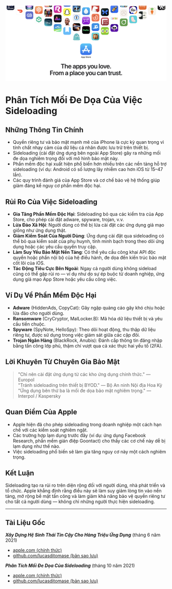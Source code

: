 ![Banner](../assets/banner.png)  

# Phân Tích Mối Đe Dọa Của Việc Sideloading  

## Những Thông Tin Chính  

- Quyền riêng tư và bảo mật mạnh mẽ của iPhone là cực kỳ quan trọng vì tính chất nhạy cảm của dữ liệu cá nhân được lưu trữ trên thiết bị.  
- Sideloading (cài đặt ứng dụng bên ngoài App Store) gây ra những mối đe dọa nghiêm trọng đối với mô hình bảo mật này.  
- Phần mềm độc hại xuất hiện phổ biến hơn nhiều trên các nền tảng hỗ trợ sideloading (ví dụ: Android có số lượng lây nhiễm cao hơn iOS từ 15–47 lần).  
- Các quy trình đánh giá của App Store và cơ chế bảo vệ hệ thống giúp giảm đáng kể nguy cơ phần mềm độc hại.  

## Rủi Ro Của Việc Sideloading  

- **Gia Tăng Phần Mềm Độc Hại**: Sideloading bỏ qua các kiểm tra của App Store, cho phép cài đặt adware, spyware, trojan, v.v.  
- **Lừa Đảo Xã Hội**: Người dùng có thể bị lừa cài đặt các ứng dụng giả mạo giống như ứng dụng thật.  
- **Giảm Kiểm Soát Của Người Dùng**: Ứng dụng cài đặt qua sideloading có thể bỏ qua kiểm soát của phụ huynh, tính minh bạch trong theo dõi ứng dụng hoặc các yêu cầu quyền truy cập.  
- **Làm Suy Yếu Bảo Mật Nền Tảng**: Có thể yêu cầu công khai API độc quyền hoặc phần nội bộ của hệ điều hành, đe dọa đến kiến trúc bảo mật cốt lõi của iOS.  
- **Tác Động Tiêu Cực Bên Ngoài**: Ngay cả người dùng không sideload cũng có thể gặp rủi ro — ví dụ như do sự ép buộc từ doanh nghiệp, ứng dụng giả mạo App Store hoặc yêu cầu công việc.  

## Ví Dụ Về Phần Mềm Độc Hại  

- **Adware** (HiddenAds, CopyCat): Gây ngập quảng cáo gây khó chịu hoặc lừa đảo cho người dùng.  
- **Ransomware** (CryCryptor, MalLocker.B): Mã hóa dữ liệu thiết bị và yêu cầu tiền chuộc.  
- **Spyware** (SpyNote, HelloSpy): Theo dõi hoạt động, thu thập dữ liệu riêng tư, được sử dụng trong việc giám sát giữa các cặp đôi.  
- **Trojan Ngân Hàng** (BlackRock, Anubis): Đánh cắp thông tin đăng nhập bằng tấn công lớp phủ, thậm chí vượt qua cả xác thực hai yếu tố (2FA).  

## Lời Khuyên Từ Chuyên Gia Bảo Mật  

> "Chỉ nên cài đặt ứng dụng từ các kho ứng dụng chính thức." — Europol  
> "Tránh sideloading trên thiết bị BYOD." — Bộ An ninh Nội địa Hoa Kỳ  
> "Ứng dụng bên thứ ba là mối đe dọa bảo mật nghiêm trọng." — Interpol / Kaspersky  

## Quan Điểm Của Apple  

- Apple hiện đã cho phép sideloading trong doanh nghiệp một cách hạn chế với các kiểm soát nghiêm ngặt.  
- Các trường hợp lạm dụng trước đây (ví dụ: ứng dụng Facebook Research, phần mềm gián điệp Goontact) cho thấy các cơ chế này dễ bị lạm dụng như thế nào.  
- Việc sideloading phổ biến sẽ làm gia tăng nguy cơ này một cách nghiêm trọng.  

## Kết Luận  

Sideloading tạo ra rủi ro trên diện rộng đối với người dùng, nhà phát triển và tổ chức. Apple khẳng định rằng điều này sẽ làm suy giảm lòng tin vào nền tảng, mở rộng bề mặt tấn công và làm giảm khả năng bảo vệ quyền riêng tư cho tất cả người dùng — không chỉ những người thực hiện sideloading.  

---  

## Tài Liệu Gốc  

***Xây Dựng Hệ Sinh Thái Tin Cậy Cho Hàng Triệu Ứng Dụng*** (tháng 6 năm 2021)  
  -  [apple.com (chính thức)](https://www.apple.com/privacy/docs/Building_a_Trusted_Ecosystem_for_Millions_of_Apps.pdf)  
  -  [github.com/lucasditomase (bản sao lưu)](https://github.com/lucasditomase/app-restrictions/blob/main/summary.pdf)  

***Phân Tích Mối Đe Dọa Của Sideloading*** (tháng 10 năm 2021)  
  -  [apple.com (chính thức)](https://www.apple.com/privacy/docs/Building_a_Trusted_Ecosystem_for_Millions_of_Apps_A_Threat_Analysis_of_Sideloading.pdf)  
  -  [github.com/lucasditomase (bản sao lưu)](https://github.com/lucasditomase/app-restrictions/blob/main/threat-analysis.pdf)  
